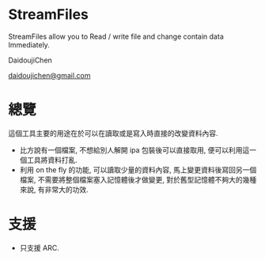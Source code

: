 StreamFiles
===========

StreamFiles allow you to Read / write file and change contain data Immediately.

DaidoujiChen

daidoujichen@gmail.com

總覽
======
這個工具主要的用途在於可以在讀取或是寫入時直接的改變資料內容.

- 比方說有一個檔案, 不想給別人解開 ipa 包裝後可以直接取用, 便可以利用這一個工具將資料打亂.
- 利用 on the fly 的功能, 可以讀取少量的資料內容, 馬上變更資料後寫回另一個檔案, 不需要將整個檔案塞入記憶體後才做變更, 對於舊型記憶體不夠大的幾種來說, 有非常大的功效.

支援
======
- 只支援 ARC.
